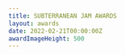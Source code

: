 ```yaml
---
title: SUBTERRANEAN JAM AWARDS
layout: awards
date: 2022-02-21T00:00:00Z
awardImageHeight: 500
---
```

